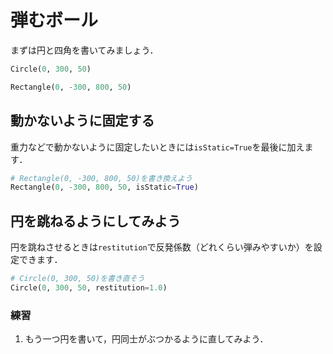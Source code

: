 # 弾むボール

まずは円と四角を書いてみましょう．

```python
Circle(0, 300, 50)

Rectangle(0, -300, 800, 50)
```

## 動かないように固定する

重力などで動かないように固定したいときには`isStatic=True`を最後に加えます．

```python
# Rectangle(0, -300, 800, 50)を書き換えよう
Rectangle(0, -300, 800, 50, isStatic=True)
```

## 円を跳ねるようにしてみよう

円を跳ねさせるときは`restitution`で反発係数（どれくらい弾みやすいか）を設定できます．

```python
# Circle(0, 300, 50)を書き直そう
Circle(0, 300, 50, restitution=1.0)
```

### 練習
1. もう一つ円を書いて，円同士がぶつかるように直してみよう．
